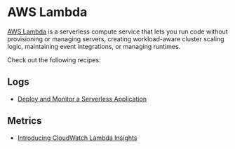 # AWS Lambda

[AWS Lambda][lambda-main] is a serverless compute service that lets you run
code without provisioning or managing servers, creating workload-aware cluster 
scaling logic, maintaining event integrations, or managing runtimes.

Check out the following recipes:

## Logs

- [Deploy and Monitor a Serverless Application][aes-ws]

## Metrics

- [Introducing CloudWatch Lambda Insights][lambda-cwi]

[lambda-main]: https://aws.amazon.com/lambda/
[aes-ws]: https://bookstore.aesworkshops.com/
[lambda-cwi]: https://aws.amazon.com/blogs/mt/introducing-cloudwatch-lambda-insights/
